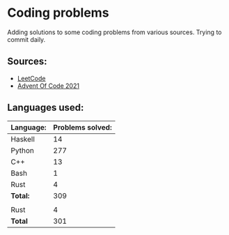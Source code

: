 # Coding problems
Adding solutions to some coding problems from various sources. Trying to commit daily. 

## Sources:

- [LeetCode](https://leetcode.com/)
- [Advent Of Code 2021](https://adventofcode.com/)

## Languages used:
| Language: | Problems solved: |
| --------- | ---------------- |
| Haskell | 14 |
| Python | 277 |
| C++ | 13 |
| Bash | 1 |
| Rust | 4 |
| **Total:** | 309 |
    |
| Rust      | 4                |
| **Total** | 301              |

